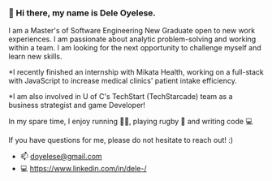 ### 👋 Hi there, my name is Dele Oyelese.

I am a Master's of Software Engineering New Graduate open to new work experiences. I am passionate about analytic problem-solving and working within a team. I am looking for the next opportunity to challenge myself and learn new skills. 

*I recently finished an internship with Mikata Health, working on a full-stack with JavaScript to increase medical clinics' patient intake efficiency.

*I am also involved in U of C's TechStart (TechStarcade) team as a business strategist and game Developer!

In my spare time, I enjoy running 🏃‍♂️, playing rugby 🏉 and writing code 💻

If you have questions for me, please do not hesitate to reach out! :)
* 📫 doyelese@gmail.com
* 💻 https://www.linkedin.com/in/dele-/


<!--
**Dele-Oyelese/Dele-Oyelese** is a ✨ _special_ ✨ repository because its `README.md` (this file) appears on your GitHub profile.

Here are some ideas to get you started:

- 🔭 I’m currently working on ...
- 🌱 I’m currently learning ...
- 👯 I’m looking to collaborate on ...
- 🤔 I’m looking for help with ...
- 💬 Ask me about ...
- 📫 How to reach me: ...
- 😄 Pronouns: ...
- ⚡ Fun fact: ...
-->
